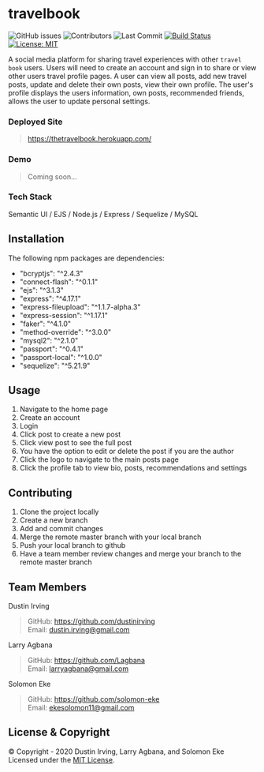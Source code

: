 # travelbook

![GitHub issues](https://img.shields.io/github/issues-raw/dustinirving/travel-book) ![Contributors](https://img.shields.io/github/contributors/dustinirving/travel-book) ![Last Commit](https://img.shields.io/github/last-commit/dustinirving/travel-book) [![Build Status](https://travis-ci.com/dustinirving/travel-book.svg?branch=master)](https://travis-ci.com/dustinirving/travel-book) [![License: MIT](https://img.shields.io/badge/License-MIT-yellow.svg)](https://opensource.org/licenses/MIT)


A social media platform for sharing travel experiences with other `travel book` users. Users will need to create an account and sign in to share or view other users travel profile pages. A user can view all posts, add new travel posts, update and delete their own posts, view their own profile. The user's profile displays the users information, own posts, recommended friends, allows the user to update personal settings.

### Deployed Site
> https://thetravelbook.herokuapp.com/

### Demo
> Coming soon...

### Tech Stack
Semantic UI / EJS / Node.js / Express / Sequelize / MySQL

## Installation

The following npm packages are dependencies:

- "bcryptjs": "^2.4.3"
- "connect-flash": "^0.1.1"
- "ejs": "^3.1.3"
- "express": "^4.17.1"
- "express-fileupload": "^1.1.7-alpha.3"
- "express-session": "^1.17.1"
- "faker": "^4.1.0"
- "method-override": "^3.0.0"
- "mysql2": "^2.1.0"
- "passport": "^0.4.1"
- "passport-local": "^1.0.0"
- "sequelize": "^5.21.9"

## Usage

1. Navigate to the home page
2. Create an account
3. Login
4. Click post to create a new post
5. Click view post to see the full post
6. You have the option to edit or delete the post if you are the author
7. Click the logo to navigate to the main posts page
8. Click the profile tab to view bio, posts, recommendations and settings


## Contributing

1. Clone the project locally
2. Create a new branch
3. Add and commit changes
4. Merge the remote master branch with your local branch
5. Push your local branch to github
6. Have a team member review changes and merge your branch to the remote master branch

## Team Members

Dustin Irving </br>
> GitHub: https://github.com/dustinirving </br>
> Email: dustin.irving@gmail.com

Larry Agbana </br>
> GitHub: https://github.com/Lagbana </br>
> Email: larryagbana@gmail.com

Solomon Eke </br>
> GitHub: https://github.com/solomon-eke </br>
> Email: ekesolomon11@gmail.com

## License & Copyright

&copy; Copyright - 2020 Dustin Irving, Larry Agbana, and Solomon Eke </br>
Licensed under the [MIT License](LICENSE).


